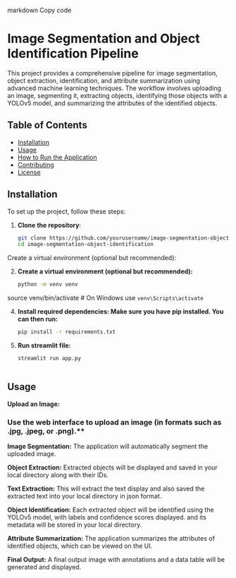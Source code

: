 markdown
Copy code
# Image Segmentation and Object Identification Pipeline

This project provides a comprehensive pipeline for image segmentation, object extraction, identification, and attribute summarization using advanced machine learning techniques. The workflow involves uploading an image, segmenting it, extracting objects, identifying those objects with a YOLOv5 model, and summarizing the attributes of the identified objects.

## Table of Contents

- [Installation](#installation)
- [Usage](#usage)
- [How to Run the Application](#how-to-run-the-application)
- [Contributing](#contributing)
- [License](#license)

## Installation

To set up the project, follow these steps:

1. **Clone the repository**:
   ```bash
   git clone https://github.com/yourusername/image-segmentation-object-identification.git
   cd image-segmentation-object-identification
Create a virtual environment (optional but recommended):

2. **Create a virtual environment (optional but recommended):**
   ```bash
   python -m venv venv
source venv/bin/activate  # On Windows use `venv\Scripts\activate`

4. **Install required dependencies: Make sure you have pip installed. You can then run:**
   ```bash
   pip install -r requirements.txt

6. **Run streamlit file:**
   ```bash
   streamlit run app.py
    
## Usage

**Upload an Image:**

### Use the web interface to upload an image (in formats such as .jpg, .jpeg, or .png).**

**Image Segmentation:**
The application will automatically segment the uploaded image.

**Object Extraction:**
Extracted objects will be displayed and saved in your local directory along with their IDs.

**Text Extraction:**
This will extract the text display and also saved the extracted text into your local directory in json format.


**Object Identification:**
Each extracted object will be identified using the YOLOv5 model, with labels and confidence scores displayed. and its metadata will be stored in your local directory.

**Attribute Summarization:**
The application summarizes the attributes of identified objects, which can be viewed on the UI.

**Final Output:**
A final output image with annotations and a data table will be generated and displayed.
